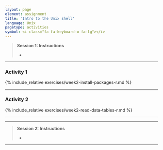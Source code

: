 ```yaml
---
layout: page
element: assignment
title: 'Intro to the Unix shell'
language: Unix
pagetype: activities
symbol: <i class="fa fa-keyboard-o fa-lg"></i>
---
```


> **Session 1: Instructions**
>
> -
>

---

### Activity 1

{% include_relative exercises/week2-install-packages-r.md %}

---

### Activity 2

{% include_relative exercises/week2-read-data-tables-r.md %}

---
---

> **Session 2: Instructions**
>
> -
>

---
